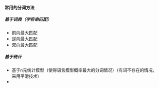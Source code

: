 #### 常用的分词方法
##### 基于词典（字符串匹配）
+ 前向最大匹配
+ 逆向最大匹配
+ 双向最大匹配
##### 基于统计
+ 基于n元统计模型（使得语言模型概率最大的分词情况）（有词不存在的情况，采用平滑技术）
+ 
